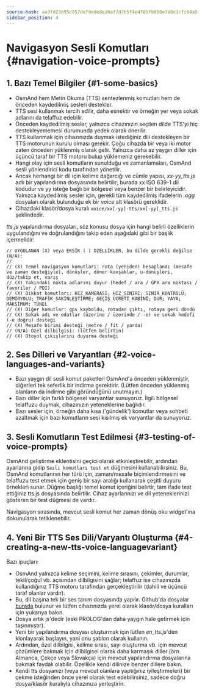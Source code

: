 ```yaml
---
source-hash: aa3fd23b95c957def9ede8e26af7d7b5f4e4f85fb050e7a8c1cfc60a5f8eeb64
sidebar_position: 4
---
```


# Navigasyon Sesli Komutları {#navigation-voice-prompts}


## 1. Bazı Temel Bilgiler {#1-some-basics}

* OsmAnd hem Metin Okuma (TTS) sentezlenmiş komutları hem de önceden kaydedilmiş sesleri destekler.
* TTS sesi kullanmak tercih edilir, daha esnektir ve örneğin yer veya sokak adlarını da telaffuz edebilir.
* Önceden kaydedilmiş sesler, yalnızca cihazınızın seçilen dilde TTS'yi hiç destekleyememesi durumunda yedek olarak önerilir.
* TTS kullanmak için cihazınızda duymak istediğiniz dili destekleyen bir TTS motorunun kurulu olması gerekir. Çoğu cihazda bir veya iki motor zaten önceden yüklenmiş olarak gelir. Yalnızca daha az yaygın diller için üçüncü taraf bir TTS motoru bulup yüklemeniz gerekebilir.
* Hangi olay için sesli komutların sunulduğu ve zamanlamaları, OsmAnd sesli yönlendirici kodu tarafından yönetilir.
* Ancak herhangi bir dil için kelime dağarcığı ve cümle yapısı, _xx-yy_tts.js_ adlı bir yapılandırma dosyasında belirtilir; burada xx ISO 639-1 dil kodudur ve yy isteğe bağlı bir bölgesel veya benzer bir belirleyicidir. Yalnızca kaydedilmiş sesler için, gerekli tüm kaydedilmiş ifadelerin _.ogg_ dosyaları olarak bulunduğu ek bir _voice_ alt klasörü gereklidir.
* Cihazdaki klasör/dosya kuralı `voice/xx[-yy]-tts/xx[-yy]_tts.js` şeklindedir.

_tts.js_ yapılandırma dosyaları, söz konusu dosya için hangi belirli özelliklerin uygulandığını ve doğrulandığını takip eden aşağıdaki gibi bir başlık içermelidir:

```
// UYGULANAN (X) veya EKSİK ( ) ÖZELLİKLER, bu dilde gerekli değilse (N/A):
//
// (X) Temel navigasyon komutları: rota (yeniden) hesaplandı (mesafe ve zaman desteğiyle), dönüşler, döner kavşaklar, u-dönüşleri, düz/takip et, varış
// (X) Yakındaki nokta adlarını duyur (hedef / ara / GPX ara noktası / favoriler / POI)
// (X) Dikkat komutları: HIZ_KAMERASI; HIZ_SINIRI; SINIR_KONTROLÜ; DEMİRYOLU; TRAFİK_SAKİNLEŞTİRME; GEÇİŞ_ÜCRETİ_KABİNİ; DUR; YAYA; MAKSİMUM; TÜNEL
// (X) Diğer komutlar: gps kayboldu, rotadan çıktı, rotaya geri döndü
// (X) Sokak adı ve edatlar (üzerine / üzerinde / -e) ve sokak hedefi (-e doğru) desteği
// (X) Mesafe birimi desteği (metre / fit / yarda)
// (N/A) Özel dilbilgisi: (lütfen belirtin)
// (X) Otoyol çıkışlarını duyurma desteği
```

## 2. Ses Dilleri ve Varyantları {#2-voice-languages-and-variants}

* Bazı yaygın dil sesli komut paketleri OsmAnd'a önceden yüklenmiştir, diğerleri tek seferlik bir indirme gerektirir. (Lütfen önceden yüklenmiş olanların da indirme gibi göründüğünü unutmayın.)
* Bazı diller için farklı bölgesel varyantlar sunuyoruz. İlgili bölgesel telaffuzu duymak, cihazınızın yeteneklerine bağlıdır.
* Bazı sesler için, örneğin daha kısa ('gündelik') komutlar veya sohbeti azaltmak için bazı komutların sesi kısılmış ek varyantlar da sunuyoruz.

## 3. Sesli Komutların Test Edilmesi {#3-testing-of-voice-prompts}

OsmAnd geliştirme eklentisini geçici olarak etkinleştirebilir, ardından ayarlarına gidip `Sesli komutları test et` düğmesini kullanabilirsiniz. Bu, OsmAnd komutlarının her türü için, zaman/mesafe biçimlendirmesini ve telaffuzu test etmek için geniş bir sayı aralığı kullanarak çeşitli duyuru örnekleri sunar. Düğme başlığı temel komut içeriğini belirtir, tam ifade test ettiğiniz tts.js dosyasında belirtilir.
Cihaz ayarlarınızı ve dil yeteneklerinizi gösteren bir test düğmesi de vardır.

Navigasyon sırasında, mevcut sesli komut her zaman dönüş oku widget'ına dokunularak tetiklenebilir.

## 4. Yeni Bir TTS Ses Dili/Varyantı Oluşturma {#4-creating-a-new-tts-voice-languagevariant}

Bazı ipuçları:

- OsmAnd yalnızca kelime seçimini, kelime sırasını, çekimler, durumlar, tekil/çoğul vb. açısından dilbilgisini sağlar; telaffuz ise cihazınızda kullandığınız TTS motoru tarafından gerçekleştirilir (dahili ve üçüncü taraf olanlar vardır).
- Bu, dil başına tek bir ses tanım dosyasında yapılır. Github'da dosyalar [burada](https://github.com/osmandapp/OsmAnd-resources/tree/master/voice) bulunur ve lütfen cihazınızda yerel olarak klasör/dosya kuralları için yukarıya bakın.
- Dosya artık js'dedir (eski PROLOG'dan daha yaygın hale getirmek için taşınmıştır).
- Yeni bir yapılandırma dosyası oluşturmak için lütfen _en\_tts.js_'den klonlayarak başlayın, yani onu şablon olarak kullanın.
- Ardından, özel dilbilgisi, kelime sırası, sayı oluşturma vb. için mevcut çözümlere bakmak için dilbilgisel olarak daha karmaşık diller (örn. Almanca, Çekçe veya Slovakça) için mevcut yapılandırma dosyalarına bakmak faydalı olabilir. Özellikle kendi dilinize benzer dillere bakın.
- Kendi tts dosyanızı (veya mevcut olanlara yaptığınız iyileştirmeleri) bir çekme isteğinden önce yerel olarak test edebilirsiniz, sadece doğru dosya/klasör kuralıyla cihazınıza yerleştirin.
